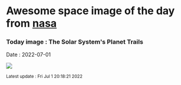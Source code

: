 
# Awesome space image of the day from [nasa](https://api.nasa.gov/)

### Today image : The Solar System's Planet Trails

Date : 2022-07-01


![](https://apod.nasa.gov/apod/image/2207/Star-trail-of-planets1067.jpg)

<small>Latest update : Fri Jul  1 20:18:21 2022</small>


